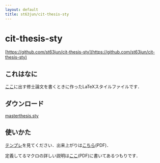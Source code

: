 ```yaml
---
layout: default
title: st63jun/cit-thesis-sty
---
```


# cit-thesis-sty
[https://github.com/st63jun/cit-thesis-sty](https://github.com/st63jun/cit-thesis-sty)

## これはなに
[ここ](http://www.eece.it-chiba.ac.jp/)に出す修士論文を書くときに作ったLaTeXスタイルファイルです．

## ダウンロード
[masterthesis.sty](https://github.com/st63jun/cit-thesis-sty/raw/master/masterthesis.sty)

## 使いかた
[テンプレ](https://github.com/st63jun/cit-thesis-sty/raw/master/Template.tex)を見てください．出来上がりは[こちら](https://github.com/st63jun/cit-thesis-sty/raw/master/Template.pdf)(PDF)．

定義してるマクロの詳しい説明は[ここ](https://github.com/st63jun/cit-thesis-sty/raw/master/masterthesis.pdf)(PDF)に書いてあるつもりです．



